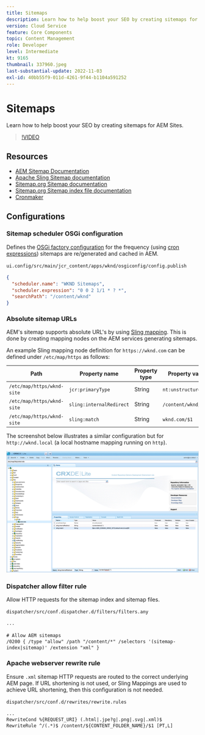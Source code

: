 ```yaml
---
title: Sitemaps
description: Learn how to help boost your SEO by creating sitemaps for AEM Sites.
version: Cloud Service
feature: Core Components
topic: Content Management
role: Developer
level: Intermediate
kt: 9165
thumbnail: 337960.jpeg
last-substantial-update: 2022-11-03
exl-id: 40bb55f9-011d-4261-9f44-b1104a591252
---
```

# Sitemaps

Learn how to help boost your SEO by creating sitemaps for AEM Sites.

>[!VIDEO](https://video.tv.adobe.com/v/337960/?quality=12&learn=on)

## Resources

+ [AEM Sitemap Documentation](https://experienceleague.adobe.com/docs/experience-manager-cloud-service/overview/seo-and-url-management.html?lang=en#building-an-xml-sitemap-on-aem)
+ [Apache Sling Sitemap documentation](https://github.com/apache/sling-org-apache-sling-sitemap#readme)
+ [Sitemap.org Sitemap documentation](https://www.sitemaps.org/protocol.html)
+ [Sitemap.org Sitemap index file documentation](https://www.sitemaps.org/protocol.html#index)
+ [Cronmaker](http://www.cronmaker.com/)

## Configurations

### Sitemap scheduler OSGi configuration

Defines the [OSGi factory configuration](http://localhost:4502/system/console/configMgr/org.apache.sling.sitemap.impl.SitemapScheduler) for the frequency (using [cron expressions](http://www.cronmaker.com)) sitemaps are re/generated and cached in AEM. 

`ui.config/src/main/jcr_content/apps/wknd/osgiconfig/config.publish`

```json
{
  "scheduler.name": "WKND Sitemaps",
  "scheduler.expression": "0 0 2 1/1 * ? *",
  "searchPath": "/content/wknd"
}
```

### Absolute sitemap URLs

AEM's sitemap supports absolute URL's by using [Sling mapping](https://sling.apache.org/documentation/the-sling-engine/mappings-for-resource-resolution.html). This is done by creating mapping nodes on the AEM services generating sitemaps.

An example Sling mapping node definition for `https://wknd.com` can be defined under `/etc/map/https` as follows:

| Path | Property name | Property type | Property value | 
|------|----------|---------------|-------|
| `/etc/map/https/wknd-site` | `jcr:primaryType` | String | `nt:unstructured` |
| `/etc/map/https/wknd-site` | `sling:internalRedirect` | String | `/content/wknd/(.*)` |
| `/etc/map/https/wknd-site` | `sling:match` | String | `wknd.com/$1` |

The screenshot below illustrates a similar configuration but for `http://wknd.local` (a local hostname mapping running on `http`).

![Sitemap absolute URLs configuration](../assets/sitemaps/sitemaps-absolute-urls.jpg)


### Dispatcher allow filter rule

Allow HTTP requests for the sitemap index and sitemap files.

`dispatcher/src/conf.dispatcher.d/filters/filters.any`

```
...

# Allow AEM sitemaps
/0200 { /type "allow" /path "/content/*" /selectors '(sitemap-index|sitemap)' /extension "xml" }
```

### Apache webserver rewrite rule

Ensure `.xml` sitemap HTTP requests are routed to the correct underlying AEM page. If URL shortening is not used, or Sling Mappings are used to achieve URL shortening, then this configuration is not needed.

`dispatcher/src/conf.d/rewrites/rewrite.rules`

```
...
RewriteCond %{REQUEST_URI} (.html|.jpe?g|.png|.svg|.xml)$
RewriteRule ^/(.*)$ /content/${CONTENT_FOLDER_NAME}/$1 [PT,L]
```
